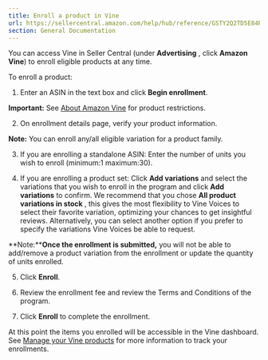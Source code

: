```yaml
---
title: Enroll a product in Vine
url: https://sellercentral.amazon.com/help/hub/reference/GSTY2Q2TD5E84RXJ
section: General Documentation
---
```


You can access Vine in Seller Central (under **Advertising** , click **Amazon
Vine**) to enroll eligible products at any time.

To enroll a product:

  1. Enter an ASIN in the text box and click **Begin enrollment**.

**Important:** See [About Amazon Vine](/gp/help/G92T8UV339NZ98TN) for product
restrictions.

  2. On enrollment details page, verify your product information.

**Note:** You can enroll any/all eligible variation for a product family.

  3. If you are enrolling a standalone ASIN: Enter the number of units you wish to enroll (minimum:1 maximum:30).   

  4. If you are enrolling a product set: Click **Add variations** and select the variations that you wish to enroll in the program and click **Add variations** to confirm. We recommend that you chose **All product variations in stock** , this gives the most flexibility to Vine Voices to select their favorite variation, optimizing your chances to get insightful reviews. Alternatively, you can select another option if you prefer to specify the variations Vine Voices be able to request. 

**Note:****Once the enrollment is submitted,** you will not be able to
add/remove a product variation from the enrollment or update the quantity of
units enrolled.

  5. Click **Enroll**.

  6. Review the enrollment fee and review the Terms and Conditions of the program.

  7. Click **Enroll** to complete the enrollment.

At this point the items you enrolled will be accessible in the Vine dashboard.
See [Manage your Vine products](/gp/help/GFPUL8XZS2XJLJFL) for more
information to track your enrollments.

